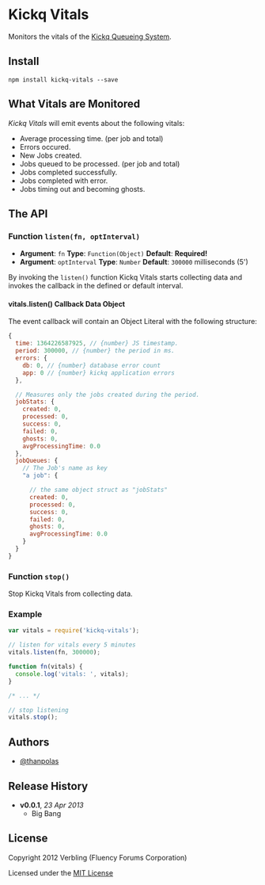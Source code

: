 # Kickq Vitals

Monitors the vitals of the [Kickq Queueing System][kickq].

## Install

```shell
npm install kickq-vitals --save
```

## What Vitals are Monitored

*Kickq Vitals* will emit events about the following vitals:

* Average processing time. (per job and total)
* Errors occured.
* New Jobs created.
* Jobs queued to be processed. (per job and total)
* Jobs completed successfully.
* Jobs completed with error.
* Jobs timing out and becoming ghosts.

## The API

### Function `listen(fn, optInterval)`

* **Argument**: `fn` **Type**: `Function(Object)` **Default**: **Required!**
* **Argument**: `optInterval` **Type**: `Number` **Default**: `300000` milliseconds (5')

By invoking the `listen()` function Kickq Vitals starts collecting data and invokes the callback in the defined or default interval.

#### vitals.listen() Callback Data Object

The event callback will contain an Object Literal with the following structure:

```js
{
  time: 1364226587925, // {number} JS timestamp.
  period: 300000, // {number} the period in ms.
  errors: {
    db: 0, // {number} database error count
    app: 0 // {number} kickq application errors
  },

  // Measures only the jobs created during the period.
  jobStats: {
    created: 0,
    processed: 0,
    success: 0,
    failed: 0,
    ghosts: 0,
    avgProcessingTime: 0.0
  },
  jobQueues: {
    // The Job's name as key
    "a job": {

      // the same object struct as "jobStats"
      created: 0,
      processed: 0,
      success: 0,
      failed: 0,
      ghosts: 0,
      avgProcessingTime: 0.0
    }
  }
}
```

### Function `stop()`

Stop Kickq Vitals from collecting data.

### Example

```js
var vitals = require('kickq-vitals');

// listen for vitals every 5 minutes
vitals.listen(fn, 300000);

function fn(vitals) {
  console.log('vitals: ', vitals);
}

/* ... */

// stop listening
vitals.stop();
```


## Authors

* [@thanpolas][thanpolas]

## Release History
- **v0.0.1**, *23 Apr 2013*
  - Big Bang

## License
Copyright 2012 Verbling (Fluency Forums Corporation)

Licensed under the [MIT License](LICENSE-MIT)

[grunt]: http://gruntjs.com/
[Getting Started]: https://github.com/gruntjs/grunt/wiki/Getting-started
[Gruntfile]: https://github.com/gruntjs/grunt/wiki/Sample-Gruntfile "Grunt's Gruntfile.js"
[grunt-replace]: https://github.com/erickrdch/grunt-string-replace "Grunt string replace"
[grunt-S3]: https://github.com/pifantastic/grunt-s3 "grunt-s3 task"
[thanpolas]: https://github.com/thanpolas "Thanasis Polychronakis"
[kickq]: https://github.com/verbling-kickq "Kickq Queueing System"
